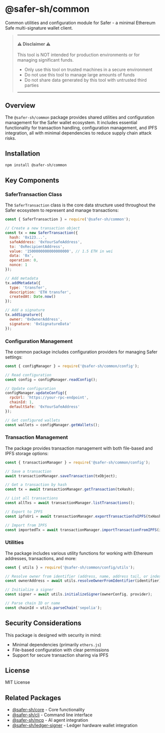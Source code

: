# @safer-sh/common

Common utilities and configuration module for Safer - a minimal Ethereum Safe multi-signature wallet client.

> ---
> #### ⚠️ Disclaimer ⚠️
> This tool is NOT intended for production environments or for managing significant funds.
> 
> - Only use this tool on trusted machines in a secure environment
> - Do not use this tool to manage large amounts of funds
> - Do not share data generated by this tool with untrusted third parties
> ---

## Overview

The `@safer-sh/common` package provides shared utilities and configuration management for the Safer wallet ecosystem. It includes essential functionality for transaction handling, configuration management, and IPFS integration, all with minimal dependencies to reduce supply chain attack risks.

## Installation

```bash
npm install @safer-sh/common
```

## Key Components

### SaferTransaction Class

The `SaferTransaction` class is the core data structure used throughout the Safer ecosystem to represent and manage transactions:

```javascript
const { SaferTransaction } = require('@safer-sh/common');

// Create a new transaction object
const tx = new SaferTransaction({
  hash: '0x123...',
  safeAddress: '0xYourSafeAddress',
  to: '0xRecipientAddress',
  value: '1500000000000000000', // 1.5 ETH in wei
  data: '0x',
  operation: 0,
  nonce: 1
});

// Add metadata
tx.addMetadata({
  type: 'transfer',
  description: 'ETH transfer',
  createdAt: Date.now()
});

// Add a signature
tx.addSignature({
  owner: '0xOwnerAddress',
  signature: '0xSignatureData'
});
```

### Configuration Management

The common package includes configuration providers for managing Safer settings:

```javascript
const { configManager } = require('@safer-sh/common/config');

// Read configuration
const config = configManager.readConfig();

// Update configuration
configManager.updateConfig({
  rpcUrl: 'https://your-rpc-endpoint',
  chainId: 1,
  defaultSafe: '0xYourSafeAddress'
});

// Get configured wallets
const wallets = configManager.getWallets();
```

### Transaction Management

The package provides transaction management with both file-based and IPFS storage options:

```javascript
const { transactionManager } = require('@safer-sh/common/config');

// Save a transaction
await transactionManager.saveTransaction(txObject);

// Get a transaction by hash
const tx = await transactionManager.getTransaction(txHash);

// List all transactions
const allTxs = await transactionManager.listTransactions();

// Export to IPFS
const ipfsUri = await transactionManager.exportTransactionToIPFS(txHash);

// Import from IPFS
const importedTx = await transactionManager.importTransactionFromIPFS(ipfsUri);
```

### Utilities

The package includes various utility functions for working with Ethereum addresses, transactions, and more:

```javascript
const { utils } = require('@safer-sh/common/config/utils');

// Resolve owner from identifier (address, name, address tail, or index)
const ownerAddress = await utils.resolveOwnerFromIdentifier(identifier);

// Initialize a signer
const signer = await utils.initializeSigner(ownerConfig, provider);

// Parse chain ID or name
const chainId = utils.parseChain('sepolia');
```

## Security Considerations

This package is designed with security in mind:
- Minimal dependencies (primarily `ethers.js`)
- File-based configuration with clear permissions
- Support for secure transaction sharing via IPFS

## License

MIT License

## Related Packages

- [@safer-sh/core](https://www.npmjs.com/package/@safer-sh/core) - Core functionality
- [@safer-sh/cli](https://www.npmjs.com/package/@safer-sh/cli) - Command line interface
- [@safer-sh/mcp](https://www.npmjs.com/package/@safer-sh/mcp) - AI agent integration
- [@safer-sh/ledger-signer](https://www.npmjs.com/package/@safer-sh/ledger-signer) - Ledger hardware wallet integration 
